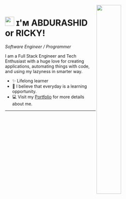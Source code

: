 
<!--Night Owl image-->
<div>
  <img align="right" width="40%" src="https://owlbertsio-resized.s3.amazonaws.com/Popper.psd.full.png">
</div>

<!--Header Name-->
# <img src="https://emojis.slackmojis.com/emojis/images/1531849430/4246/blob-sunglasses.gif?1531849430" width="30"/> ɪ'ᴍ ABDURASHID or RICKY! 
*Software Engineer / Programmer*
<br /> 

<!--Start Intro-->               
<p align="left">I am a Full Stack Engineer and Tech Enthusiast with a huge love for creating applications, automating things with code, and using my lazyness in smarter way. </p>

- ✨ Lifelong learner
- 🌱 I believe that everyday is a learning opportunity.
- 💻 Visit my [Portfolio](https://abdurashid.com) for more details about me.
<!--End Intro-->

---
<br />


